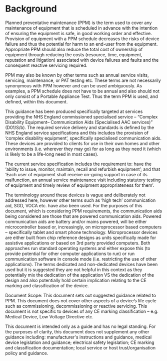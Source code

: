 # Background

Planned preventative maintenance \(PPM\) is the term used to cover any maintenance of equipment that is scheduled in advance with the intention of ensuring the equipment is safe, in good working order and effective. Provision of equipment with a PPM schedule decreases the risks of device failure and thus the potential for harm to an end-user from the equipment. Appropriate PPM should also reduce the total cost of ownership of equipment through reducing the costs \(resource, time, equipment, reputation and litigation\) associated with device failures and faults and the consequent reactive servicing required.

PPM may also be known by other terms such as annual service visits, servicing, maintenance, or PAT testing etc. These terms are not necessarily synonymous with PPM however and can be used ambiguously. As examples, a PPM schedule does not have to be annual and also should not only consist of a Portable Appliance Test. Thus the term PPM is used, and defined, within this document.

This guidance has been produced specifically targeted at services providing the NHS England commissioned specialised service – “Complex Disability Equipment– Communication Aids \(Specialised AAC services\)” \(D01/S/b\). The required service delivery and standards is defined by the NHS England service specifications and this includes the provision of ‘complex disability equipment’, specifically specialised communication aids. These devices are provided to clients for use in their own homes and other environments \(i.e. wherever they may go\) for as long as they need it \(which is likely to be a life-long need in most cases\).

The current service specification includes the requirement to: have the ‘ability to issue, monitor, maintain, recall and refurbish equipment’; and that ‘Each user of equipment shall receive on-going support in case of its malfunction, an annual service maintenance visit including statutory testing of equipment and timely review of equipment appropriateness for them’.

The terminology around these devices is vague and deliberately not addressed here, however other terms such as ‘high tech’ communication aid, SGD, VOCA etc. have also been used. For the purposes of this document, which is considering PPM requirements, the communication aids being considered are those that are powered communication aids. Powered communication aids are battery and/or mains powered, will be either microcontroller based or, increasingly, on microprocessor based computers – specifically tablet and smart phone technology. Microprocessor devices are either built from chip reference designs as units specifically made for assistive applications or based on 3rd party provided computers. Both approaches run standard operating systems and either expose this \(to provide potential for other computer applications to run\) or run communication software in console mode \(i.e. restricting the use of other applications\). The terms dedicated and non-dedicated devices have been used but it is suggested they are not helpful in this context as they potentially mix the dedication of the application VS the dedication of the design and also potentially hold certain implication relating to the CE marking and classification of the device.

Document Scope: This document sets out suggested guidance related to PPM. This document does not cover other aspects of a device’s life cycle such as commissioning, decommissioning or reactive servicing. This document is not specific to devices of any CE marking classification – e.g. Medical Device, Low Voltage Directive etc.

This document is intended only as a guide and has no legal standing. For the purposes of clarity, this document does not supplement any other guidance including: manufacturer's instructions and guidance, medical device legislation and guidance; electrical safety legislation; CE marking and classification documentation; local service or host trust/organisation policy and guidance.

